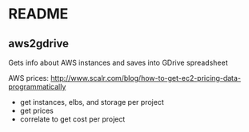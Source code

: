 # README

## aws2gdrive

Gets info about AWS instances and saves into GDrive spreadsheet

AWS prices:
http://www.scalr.com/blog/how-to-get-ec2-pricing-data-programmatically

* get instances, elbs, and storage per project
* get prices
* correlate to get cost per project
